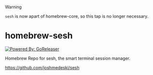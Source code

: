 > [!WARNING]
> `sesh` is now apart of homebrew-core, so this tap is no longer necessary.

# homebrew-sesh

[![Powered By: GoReleaser](https://img.shields.io/badge/powered%20by-goreleaser-green.svg?style=flat-square)](https://github.com/goreleaser)

Homebrew Repo for sesh, the smart terminal session manager.

https://github.com/joshmedeski/sesh
